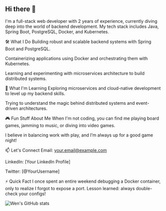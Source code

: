 ## Hi there 👋
I'm a full-stack web developer with 2 years of experience, currently diving deep into the world of backend development.
My tech stack includes Java, Spring Boot, PostgreSQL, Docker, and Kubernetes.

🛠️ What I Do
Building robust and scalable backend systems with Spring Boot and PostgreSQL.

Containerizing applications using Docker and orchestrating them with Kubernetes.

Learning and experimenting with microservices architecture to build distributed systems.

🌱 What I'm Learning
Exploring microservices and cloud-native development to level up my backend skills.

Trying to understand the magic behind distributed systems and event-driven architectures.

🎮 Fun Stuff About Me
When I'm not coding, you can find me playing board games, jamming to music, or diving into video games.

I believe in balancing work with play, and I’m always up for a good game night!

📫 Let's Connect
Email: your.email@example.com

LinkedIn: [Your LinkedIn Profile]

Twitter: [@YourUsername]

⚡ Quick Fact
I once spent an entire weekend debugging a Docker container, only to realize I forgot to expose a port. Lesson learned: always double-check your configs!

<!--
**theRealYeWen/theRealYeWen** is a ✨ _special_ ✨ repository because its `README.md` (this file) appears on your GitHub profile.

Here are some ideas to get you started:

- 🔭 I’m currently working on ...
- 🌱 I’m currently learning ...
- 👯 I’m looking to collaborate on ...
- 🤔 I’m looking for help with ...
- 💬 Ask me about ...
- 📫 How to reach me: ...
- 😄 Pronouns: ...
- ⚡ Fun fact: ...
-->
![Wen's GitHub stats](https://github-readme-stats.vercel.app/api?username=theRealYeWen&count_private=true&show_icons=true&theme=dracula)
